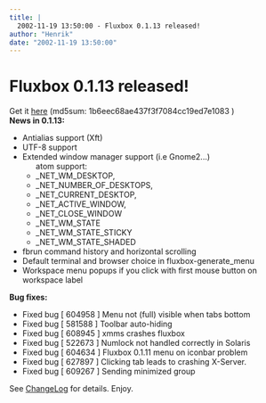 ```yaml
---
title: |
  2002-11-19 13:50:00 - Fluxbox 0.1.13 released!
author: "Henrik"
date: "2002-11-19 13:50:00"
---
```


# Fluxbox 0.1.13 released!

Get it <a href="http://prdownloads.sourceforge.net/fluxbox/fluxbox-0.1.13.tar.gz">here</a> (md5sum: 1b6eec68ae437f3f7084cc19ed7e1083 )<br>
<b>News in 0.1.13:</b>
<ul>
   <li> Antialias support (Xft)
   <li> UTF-8 support
   <li> Extended window manager support (i.e Gnome2...)
    <ul>
		atom support:
        <li> _NET_WM_DESKTOP,
        <li> _NET_NUMBER_OF_DESKTOPS,
        <li> _NET_CURRENT_DESKTOP,
        <li> _NET_ACTIVE_WINDOW,
        <li> _NET_CLOSE_WINDOW
        <li> _NET_WM_STATE
        <li> _NET_WM_STATE_STICKY
        <li> _NET_WM_STATE_SHADED
	 </ul>
   <li> fbrun command history and horizontal scrolling
   <li> Default terminal and browser choice in fluxbox-generate_menu
   <li> Workspace menu popups if you click with first mouse button on workspace label
</ul>
<b>Bug fixes:</b>
<ul>
   <li> Fixed bug [ 604958 ] Menu not (full) visible when tabs bottom
   <li> Fixed bug [ 581588 ] Toolbar auto-hiding
   <li> Fixed bug [ 608945 ] xmms crashes fluxbox
   <li> Fixed bug [ 522673 ] Numlock not handled correctly in Solaris
   <li> Fixed bug [ 604634 ] Fluxbox 0.1.11 menu on iconbar problem
   <li> Fixed bug [ 627897 ] Clicking tab leads to crashing X-Server.
   <li> Fixed bug [ 609267 ] Sending minimized group
</ul>
See <a href="changelog.php">ChangeLog</a> for details.
Enjoy.




